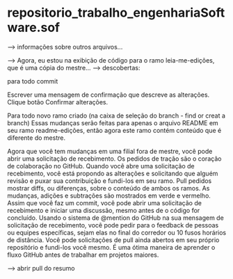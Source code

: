 # repositorio_trabalho_engenhariaSoftware.sof

--> informações sobre outros arquivos...

--> Agora, eu estou na exibição de código para o ramo leia-me-edições, que é uma cópia do mestre...
--> descobertas:

para todo commit

Escrever uma mensagem de confirmação que descreve as alterações.
Clique botão Confirmar alterações.

Para todo novo ramo criado (na caixa de seleção do branch - find or creat a branch)
Essas mudanças serão feitas para apenas o arquivo README em seu ramo readme-edições, então agora este ramo contém conteúdo que é diferente do mestre.

Agora que você tem mudanças em uma filial fora de mestre, você pode abrir uma solicitação de recebimento.
Os pedidos de tração são o coração de colaboração no GitHub. Quando você abre uma solicitação de recebimento, você está propondo as alterações e solicitando que alguém revisão e puxar sua contribuição e fundi-los em seu ramo. Pull pedidos mostrar diffs, ou diferenças, sobre o conteúdo de ambos os ramos. As mudanças, adições e subtrações são mostrados em verde e vermelho.
Assim que você faz um commit, você pode abrir uma solicitação de recebimento e iniciar uma discussão, mesmo antes de o código for concluído.
Usando o sistema de @mention do GitHub na sua mensagem de solicitação de recebimento, você pode pedir para o feedback de pessoas ou equipes específicas, sejam elas no final do corredor ou 10 fusos horários de distância.
Você pode solicitações de pull ainda abertos em seu próprio repositório e fundi-los você mesmo. É uma ótima maneira de aprender o fluxo GitHub antes de trabalhar em projetos maiores.

--> abrir pull do resumo




